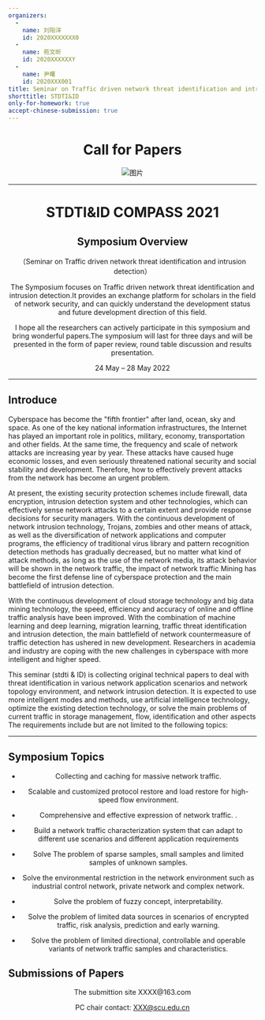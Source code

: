```yaml
---
organizers:
  -
    name: 刘阳洋
    id: 2020XXXXXXX0
  -
    name: 苑文昕
    id: 2020XXXXXXY
  -
    name: 尹曙
    id: 2020XXX001
title: Seminar on Traffic driven network threat identification and intrusion detection 
shorttitle: STDTI&ID
only-for-homework: true
accept-chinese-submission: true
---
```



<div align=center>

# Call for Papers

![图片](https://raw.githubusercontent.com/xiaowang-0209/cfp/xiaowang-0209-patch-1/cfp/hehe.jpg)

---

# STDTI&ID COMPASS 2021
## Symposium Overview

（Seminar on Traffic driven network threat identification and intrusion detection）

The Symposium focuses on Traffic driven network threat identification and intrusion detection.It provides an exchange platform for scholars in the field of network security, and can quickly understand the development status and future development direction of this field.

I hope all the researchers can actively participate in this symposium and bring wonderful papers.The symposium will last for three days and will be presented in the form of paper review, round table discussion and results presentation.

24 May – 28 May 2022 

</div>

---
## Introduce

Cyberspace has become the "fifth frontier" after land, ocean, sky and space. As one of the key national information infrastructures, the Internet has played an important role in politics, military, economy, transportation and other fields. At the same time, the frequency and scale of network attacks are increasing year by year. These attacks have caused huge economic losses, and even seriously threatened national security and social stability and development. Therefore, how to effectively prevent attacks from the network has become an urgent problem.
    
At present, the existing security protection schemes include firewall, data encryption, intrusion detection system and other technologies, which can effectively sense network attacks to a certain extent and provide response decisions for security managers. With the continuous development of network intrusion technology, Trojans, zombies and other means of attack, as well as the diversification of network applications and computer programs, the efficiency of traditional virus library and pattern recognition detection methods has gradually decreased, but no matter what kind of attack methods, as long as the use of the network media, its attack behavior will be shown in the network traffic, the impact of network traffic Mining has become the first defense line of cyberspace protection and the main battlefield of intrusion detection.

With the continuous development of cloud storage technology and big data mining technology, the speed, efficiency and accuracy of online and offline traffic analysis have been improved. With the combination of machine learning and deep learning, migration learning, traffic threat identification and intrusion detection, the main battlefield of network countermeasure of traffic detection has ushered in new development. Researchers in academia and industry are coping with the new challenges in cyberspace with more intelligent and higher speed.

This seminar (stdti & ID) is collecting original technical papers to deal with threat identification in various network application scenarios and network topology environment, and network intrusion detection. It is expected to use more intelligent modes and methods, use artificial intelligence technology, optimize the existing detection technology, or solve the main problems of current traffic in storage management, flow, identification and other aspects The requirements include but are not limited to the following topics:


---
## Symposium Topics
<center>
  
* Collecting and caching for massive network traffic.

* Scalable and customized protocol restore and load restore for high-speed flow environment.

* Comprehensive and effective expression of network traffic.
.
* Build a network traffic characterization system that can adapt to different use scenarios and different application requirements

* Solve The problem of sparse samples, small samples and limited samples of unknown samples.

* Solve the environmental restriction in the network environment such as industrial control network, private network and complex network.

* Solve the problem of fuzzy concept, interpretability.

* Solve the problem of limited data sources in scenarios of encrypted traffic, risk analysis, prediction and early warning.

* Solve the problem of limited directional, controllable and operable variants of network traffic samples and characteristics.

</center>


## Submissions of Papers

<center>
  The submittion site XXXX@163.com
  
  PC chair contact: XXX@scu.edu.cn
</center>


